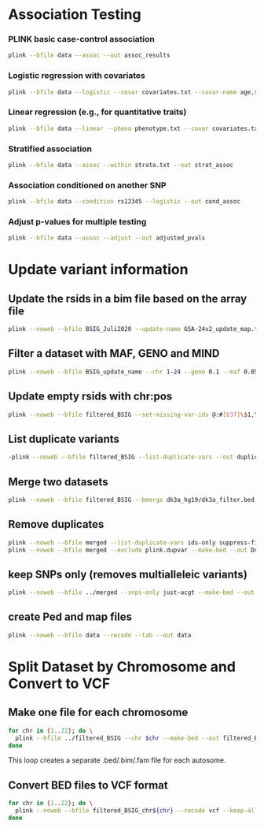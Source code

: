 # Association Testing

### PLINK basic case-control association
```bash
plink --bfile data --assoc --out assoc_results
```

### Logistic regression with covariates
```bash
plink --bfile data --logistic --covar covariates.txt --covar-name age,sex,PC1,PC2 --out log_reg_results
```

### Linear regression (e.g., for quantitative traits)
```bash
plink --bfile data --linear --pheno phenotype.txt --covar covariates.txt --out lin_reg_results
```

### Stratified association
```bash
plink --bfile data --assoc --within strata.txt --out strat_assoc
```

### Association conditioned on another SNP
```bash
plink --bfile data --condition rs12345 --logistic --out cond_assoc
```

### Adjust p-values for multiple testing
```bash
plink --bfile data --assoc --adjust --out adjusted_pvals
```

# Update variant information

## Update the rsids in a bim file based on the array file 
```bash
plink --noweb --bfile BSIG_Juli2020 --update-name GSA-24v2_update_map.txt 2 1 --make-bed --out BSIG_update_name
```

## Filter a dataset with MAF, GENO and MIND
```bash
plink --noweb --bfile BSIG_update_name --chr 1-24 --geno 0.1 --maf 0.05 --hwe 0.001 --mind 0.05 --make-bed --out filtered_BSIG
```

## Update empty rsids with chr:pos
```bash
plink --noweb --bfile filtered_BSIG --set-missing-var-ids @:#[b37]\$1,\$2 --make-bed --out BSIG_final
```

## List duplicate variants
```bash
-plink --noweb --bfile filtered_BSIG --list-duplicate-vars --out duplicate_vars
```

## Merge two datasets 
```bash
plink --noweb --bfile filtered_BSIG --bmerge dk3a_hg19/dk3a_filter.bed dk3a_hg19/dk3a_filter.bim dk3a_hg19/dk3a_filter.fam  --make-bed --out merged
```

## Remove duplicates
```bash
plink --noweb --bfile merged --list-duplicate-vars ids-only suppress-first
plink --noweb --bfile merged --exclude plink.dupvar --make-bed --out DupsRemoved.genotypes
```


## keep SNPs only (removes multialleleic variants)
```bash
plink --noweb --bfile ../merged --snps-only just-acgt --make-bed --out merged_final
```


## create Ped and map files
```bash
plink --noweb --bfile data --recode --tab --out data
```

# Split Dataset by Chromosome and Convert to VCF

## Make one file for each chromosome
```bash
for chr in {1..22}; do \
  plink --bfile ../filtered_BSIG --chr $chr --make-bed --out filtered_BSIG_chr${chr}; \
done
```
This loop creates a separate .bed/.bim/.fam file for each autosome.

## Convert BED files to VCF format
```bash
for chr in {1..22}; do \
  plink --noweb --bfile filtered_BSIG_chr${chr} --recode vcf --keep-allele-order --out filtered_BSIG_chr${chr}; \
done
```


